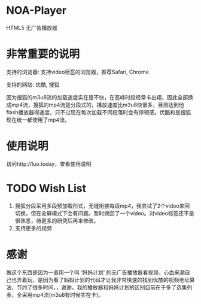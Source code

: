 NOA-Player
=========

HTML5 无广告播放器


非常重要的说明
==========

支持的浏览器:  支持video标签的浏览器，推荐Safari, Chrome

支持的网站:    优酷, 搜狐


因为搜狐的m3u8流的加载速度实在是不快，在高峰时段经常卡出翔，因此全部换成mp4流，搜狐的mp4流是分段式的，播放速度比m3u8快很多，目测达到他flash播放器得速度，只不过现在每次加载不同段落时会有停顿感。优酷和是搜狐现在统一都使用了mp4流。


使用说明
=========

访问http://luo.today，查看使用说明



TODO Wish List
==========

1. 搜狐分段采用多段预加载形式，无缝衔接每段mp4，我尝试了2个video来回切换，但在全屏模式下会有问题。暂时换回了一个video。对video标签还不是很熟悉，待更多的研究后再来修改。
2. 支持更多的视频


感谢
=========

做这个东西是因为一直用一个叫 ‘妈妈计划’ 的无广告播放器看视频，心血来潮自己也弄着玩，是因为看了妈妈计划的代码才让我非常快速的找到优酷的视频地址算法，节约了很多时间，，谢谢。我的播放器和妈妈计划的区别目前在于多了选集列表，全采用mp4流(m3u8有时候实在卡)。




